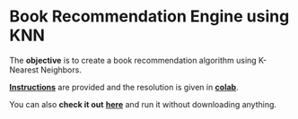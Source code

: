 # Book Recommendation Engine using KNN

The **objective** is to create a book recommendation algorithm using K-Nearest Neighbors.

[**Instructions**](https://github.com/LautaroOchotorena/Machine-Learning-with-Python-FreeCodeCamp/blob/main/Book%20Recommendation%20Engine%20using%20KNN/Instructions.md) are provided and the resolution
is given in [**colab**](https://github.com/LautaroOchotorena/Machine-Learning-with-Python-FreeCodeCamp/blob/main/Book%20Recommendation%20Engine%20using%20KNN/fcc_book_recommendation_knn.ipynb).

You can also **check it out** [**here**](https://colab.research.google.com/drive/1FCq1Q_TeTK1a6YQbpnNHWIku0jckVhxJ?usp=sharing) and run it without downloading anything.


